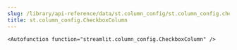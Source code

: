 ```yaml
---
slug: /library/api-reference/data/st.column_config/st.column_config.checkboxcolumn
title: st.column_config.CheckboxColumn
---
```


`<Autofunction function="streamlit.column_config.CheckboxColumn" />`